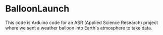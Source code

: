 # BalloonLaunch

This code is Arduino code for an ASR (Applied Science Research) project where we sent a weather balloon into Earth's atmosphere to take data. 
